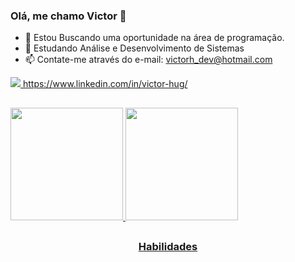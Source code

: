 ### Olá, me chamo Victor 👋
- 🔭 Estou Buscando uma oportunidade na área de programação.
- 🌱 Estudando Análise e Desenvolvimento de Sistemas
- 📫 Contate-me através do e-mail: victorh_dev@hotmail.com

<div>
  <a href="https://www.linkedin.com/in/victor-hug/"/>
  <img src="https://user-images.githubusercontent.com/102868346/185483946-ec302774-6090-4efd-b054-7e99174d574d.png"/> https://www.linkedin.com/in/victor-hug/
</div>

##

<div>
  <a href="https://github.com/Victor-devs">
    <img height="180em" src ="https://github-readme-stats.vercel.app/api?username=Victor-devs&show_icons=true&theme=dark"/>
    <img height="180em" src ="https://github-readme-stats.vercel.app/api/top-langs/?username=Victor-devs&layout=compact"/>
   
</div>

##

<center><h3>Habilidades</h3>
